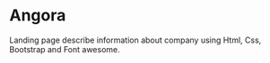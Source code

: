# Angora
Landing page describe information about company using Html, Css, Bootstrap and Font awesome.
